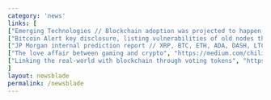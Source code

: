 ```yaml
---
category: 'news'
links: [
["Emerging Technologies // Blockchain adoption was projected to happen within 5 to 10 years in 2017", "https://www.gartner.com/smarterwithgartner/top-trends-in-the-gartner-hype-cycle-for-emerging-technologies-2017/"],
["Bitcoin Alert key disclosure, listing vulnerabilities of old nodes that still support the alert system", "https://lists.linuxfoundation.org/pipermail/bitcoin-dev/2018-July/016189.html"],
["JP Morgan internal prediction report // XRP, BTC, ETH, ADA, DASH, LTC are here to stay", "https://bcfocus.com/news/ripple-bitcoin-ethereum-cardano-dash-litcoin-are-here-to-stay-jp-morgan-internal-cryptocurrency-prediction-report/17602/"],
["The love affair between gaming and crypto", "https://medium.com/chiliz/the-love-affair-between-gaming-crypto-d7144265c137"],
["Linking the real-world with blockchain through voting tokens", "https://www.thebusinessofcrypto.com/articles/socios-chiliz-mediarex/"]
]
layout: newsblade
permalink: /newsblade
---
```

